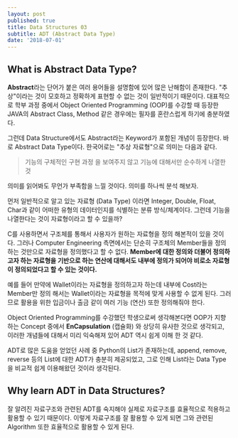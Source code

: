 ```yaml
---
layout: post
published: true
title: Data Structures 03
subtitle: ADT (Abstract Data Type)
date: '2018-07-01'
---
```

## What is Abstract Data Type?

**Abstract**라는 단어가 붙은 여러 용어들을 설명함에 있어 많은 난해함이 존재한다. "추상"이라는 것이 모호하고 정확하게 표현할 수 없는 것이 일반적이기 때문이다. 대표적으로 학부 과정 중에서 Object Oriented Programming (OOP)를 수강할 때 등장한 JAVA의 Abstract Class, Method 같은 경우에는 필자를 혼란스럽게 하기에 충분하였다.

그런데 Data Structure에서도 Abstract라는 Keyword가 포함된 개념이 등장한다. 바로 Abstract Data Type이다. 한국어로는 "추상 자료형"으로 의미는 다음과 같다.

> 기능의 구체적인 구현 과정 을 보여주지 않고 기능에 대해서만 순수하게 나열한 것

의미를 읽어봐도 무언가 부족함을 느낄 것이다. 의미를 하나씩 분석 해보자.

먼저 일반적으로 알고 있는 자료형 (Data Type) 이라면 Integer, Double, Float, Char과 같이 어떠한 유형의 데이터인지를 식별하는 분류 방식/체계이다. 그런데 기능을 나열한다는 것이 자료형이라고 할 수 있을까?

C를 사용하면서 구조체를 통해서 사용자가 원하는 자료형을 정의 해본적이 있을 것이다. 그러나 Computer Engineering 측면에서는 단순히 구조체의 Member들을 정의 하는 것만으로 자료형을 정의했다고 할 수 없다. **Member에 대한 정의와 더불어 정의하고자 하는 자료형을 기반으로 하는 연산에 대해서도 내부에 정의가 되어야 비로소 자료형이 정의되었다고 할 수 있는 것이다.**

예를 들어 만약에 Wallet이라는 자료형을 정의하고자 하는데 내부에 Cost라는 Member만 정의 해서는 Wallet이라는 자료형을 목적에 맞게 사용할 수 없게 된다. 그러므로 활용을 위한 입금이나 출금 같이 여러 기능 (연산) 또한 정의해줘야 한다.

Object Oriented Programming를 수강했던 학생으로써 생각해본다면 OOP가 지향하는 Concept 중에서 **EnCapsulation** (캡슐화) 와 상당히 유사한 것으로 생각되고, 이러한 개념들에 대해서 미리 익숙해져 있어 ADT 역시 쉽게 이해 한 것 같다.

ADT로 많은 도움을 얻었던 사례 중 Python의 List가 존재하는데, append, remove, reverse 등의 List에 대한 ADT가 충분히 제공되었고, 그로 인해 List라는 Data Type을 비교적 쉽게 이용해왔던 것이라 생각된다.

## Why learn ADT in Data Structures?

잘 알려진 자료구조와 관련된 ADT를 숙지해야 실제로 자료구조를 효율적으로 적용하고 활용할 수 있기 때문이다. 이렇게 자료구조를 잘 활용할 수 있게 되면 그와 관련된 Algorithm 또한 효율적으로 활용할 수 있게 된다.
